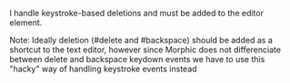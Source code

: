 I handle keystroke-based deletions and must be added to the editor element.

Note: Ideally deletion (#delete and #backspace) should be added as a shortcut to the text editor, however since Morphic does not differenciate between delete and backspace keydown events we have to use this "hacky" way of handling keystroke events instead